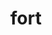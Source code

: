 ---
category: 4-letters
denotation: null
name: fort
reference_link: https://www.etymonline.com/word/fort
root_language: null
root_name: null
title: fort
type: free
word_sums:
- respelling: fort
  sum: 'Fort + '
---